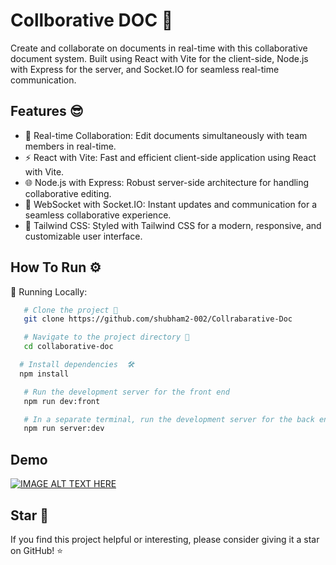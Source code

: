 
# Collborative DOC 📃

Create and collaborate on documents in real-time with this collaborative document system. Built using React with Vite for the client-side, Node.js with Express for the server, and Socket.IO for seamless real-time communication.




## Features 😎

- 💬 Real-time Collaboration: Edit documents simultaneously with team members in real-time.
- ⚡ React with Vite: Fast and efficient client-side application using React with Vite.
- 🌐 Node.js with Express: Robust server-side architecture for handling collaborative editing.
- 🚀 WebSocket with Socket.IO: Instant updates and communication for a seamless collaborative experience.
- 🎨 Tailwind CSS: Styled with Tailwind CSS for a modern, responsive, and customizable user interface.

## How To Run ⚙️

🏃 Running Locally:

```bash
   # Clone the project 🚀
   git clone https://github.com/shubham2-002/Collrabarative-Doc
```

```bash
   # Navigate to the project directory 🏃
   cd collaborative-doc
```

```bash 
  # Install dependencies  🛠️
  npm install
```

```bash
   # Run the development server for the front end
   npm run dev:front
```

```bash
   # In a separate terminal, run the development server for the back end 🚀
   npm run server:dev
```


## Demo

[![IMAGE ALT TEXT HERE](https://img.youtube.com/vi/AXHdAAUdWR0/0.jpg)](https://www.youtube.com/watch?v=AXHdAAUdWR0)

##  Star 🌟

If you find this project helpful or interesting, please consider giving it a star on GitHub! ⭐
